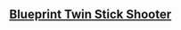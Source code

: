## [Blueprint Twin Stick Shooter](https://docs.unrealengine.com/latest/INT/Videos/PLZlv_N0_O1gb5sdygbSiEU7hb0eomNLdq/1pmPb_TWG-8/index.html)